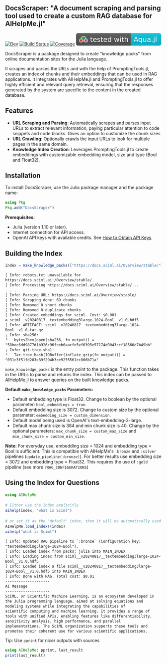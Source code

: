 
## DocsScraper: "A document scraping and parsing tool used to create a custom RAG database for AIHelpMe.jl"
[![Dev](https://img.shields.io/badge/docs-dev-blue.svg)](https://splendidbug.github.io/DocsScraper.jl/dev/) [![Build Status](https://github.com/splendidbug/DocsScraper.jl/actions/workflows/CI.yml/badge.svg?branch=main)](https://github.com/splendidbug/DocsScraper.jl/actions/workflows/CI.yml?query=branch%3Amain) [![Coverage](https://codecov.io/gh/JuliaGenAI/DocsScraper.jl/branch/main/graph/badge.svg)](https://codecov.io/gh/JuliaGenAI/DocsScraper.jl) [![Aqua](https://raw.githubusercontent.com/JuliaTesting/Aqua.jl/master/badge.svg)](https://github.com/JuliaTesting/Aqua.jl)


DocsScraper is a package designed to create "knowledge packs" from online documentation sites for the Julia language.

It scrapes and parses the URLs and with the help of PromptingTools.jl, creates an index of chunks and their embeddings that can be used in RAG applications. It integrates with AIHelpMe.jl and PromptingTools.jl to offer highly efficient and relevant query retrieval, ensuring that the responses generated by the system are specific to the content in the created database.

## Features

- **URL Scraping and Parsing**: Automatically scrapes and parses input URLs to extract relevant information, paying particular attention to code snippets and code blocks. Gives an option to customize the chunk sizes
- **URL Crawling**: Optionally crawls the input URLs to look for multiple pages in the same domain.
- **Knowledge Index Creation**: Leverages PromptingTools.jl to create embeddings with customizable embedding model, size and type (Bool and Float32). 

## Installation

To install DocsScraper, use the Julia package manager and the package name:

```julia
using Pkg
Pkg.add("DocsScraper")
```


**Prerequisites:**

- Julia (version 1.10 or later).
- Internet connection for API access.
- OpenAI API keys with available credits. See [How to Obtain API Keys](#how-to-obtain-api-keys).


## Building the Index
```julia
index = make_knowledge_packs(["https://docs.sciml.ai/Overview/stable/"]; index_name="sciml", embedding_size=1024, bool_embeddings=true)
```
```
[ Info: robots.txt unavailable for https://docs.sciml.ai:/Overview/stable/
[ Info: Processing https://docs.sciml.ai/Overview/stable/...
. . .
[ Info: Parsing URL: https://docs.sciml.ai/Overview/stable/
[ Info: Scraping done: 69 chunks
[ Info: Removed 0 short chunks
[ Info: Removed 0 duplicate chunks
[ Info: Created embeddings for sciml. Cost: $0.001
a sciml__v20240817__textembedding3large-1024-Bool__v1.0.hdf5
[ Info: ARTIFACT: sciml__v20240817__textembedding3large-1024-Bool__v1.0.tar.gz
┌ Info: sha256: 
└   bytes2hex(open(sha256, fn_output)) = "58bec6dd9877d1b926c96fceb6aacfe5ef6395e57174d9043ccf18560d7b49bb"
┌ Info: git-tree-sha1: 
└   Tar.tree_hash(IOBuffer(inflate_gzip(fn_output))) = "031c3f51fd283e89f294b3ce9255561cc866b71a"
```
`make_knowledge_packs` is the entry point to the package. This function takes in the URLs to parse and returns the index. This index can be passed to AIHelpMe.jl to answer queries on the built knowledge packs.

**Default `make_knowledge_packs` Parameters:** 
- Default embedding type is Float32. Change to boolean by the optional parameter: `bool_embeddings = true`.
- Default embedding size is 3072. Change to custom size by the optional parameter: `embedding_size = custom_dimension`.
- Default model being used is OpenAI's text-embedding-3-large.
- Default max chunk size is 384 and min chunk size is 40. Change by the optional parameters: `max_chunk_size = custom_max_size` and `min_chunk_size = custom_min_size`.

**Note:** For everyday use, embedding size = 1024 and embedding type = Bool is sufficient. This is compatible with AIHelpMe's `:bronze` and `:silver` pipelines (`update_pipeline(:bronze)`). For better results use embedding size = 3072 and embedding type = Float32. This requires the use of `:gold` pipeline (see more `?RAG_CONFIGURATIONS`)

  
## Using the Index for Questions

```julia
using AIHelpMe

# Either use the index explicitly
aihelp(index, "what is Sciml")

# or set it as the "default" index, then it will be automatically used for every question
AIHelpMe.load_index!(index)
aihelp("what is Sciml")
```
```
[ Info: Updated RAG pipeline to `:bronze` (Configuration key: "textembedding3large-1024-Bool").
[ Info: Loaded index from packs: julia into MAIN_INDEX
[ Info: Loading index from sciml__v20240817__textembedding3large-1024-Bool__v1.0.hdf5
[ Info: Loaded index a file sciml__v20240817__textembedding3large-1024-Bool__v1.0.hdf5 into MAIN_INDEX
[ Info: Done with RAG. Total cost: $0.01
--------------------
AI Message
--------------------
SciML, or Scientific Machine Learning, is an ecosystem developed in the Julia programming language, aimed at solving equations and modeling systems while integrating the capabilities of      
scientific computing and machine learning. It provides a range of tools with unified APIs, enabling features like differentiability, sensitivity analysis, high performance, and parallel      
implementations. The SciML organization supports these tools and promotes their coherent use for various scientific applications.
```

Tip: Use `pprint` for nicer outputs with sources
```julia
using AIHelpMe: pprint, last_result
print(last_result)
```

